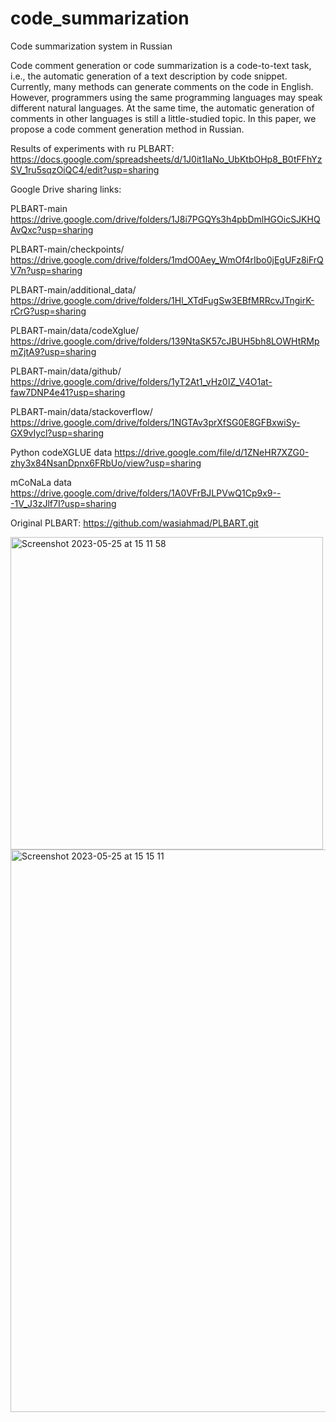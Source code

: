 # code_summarization
Code summarization system in Russian

Code comment generation or code summarization is a code-to-text task, i.e., the automatic generation of a text description by code snippet. Currently, many methods can generate comments on the code in English. However, programmers using the same programming languages may speak different natural languages. At the same time, the automatic generation of comments in other languages is still a little-studied topic. In this paper, we propose a code comment generation method in Russian.

Results of experiments with ru PLBART: https://docs.google.com/spreadsheets/d/1J0it1IaNo_UbKtbOHp8_B0tFFhYzSV_1ru5sqzOiQC4/edit?usp=sharing

Google Drive sharing links:

PLBART-main https://drive.google.com/drive/folders/1J8i7PGQYs3h4pbDmlHGOicSJKHQAvQxc?usp=sharing

PLBART-main/checkpoints/ https://drive.google.com/drive/folders/1mdO0Aey_WmOf4rIbo0jEgUFz8iFrQV7n?usp=sharing

PLBART-main/additional_data/ https://drive.google.com/drive/folders/1Hl_XTdFugSw3EBfMRRcvJTngirK-rCrG?usp=sharing

PLBART-main/data/codeXglue/ https://drive.google.com/drive/folders/139NtaSK57cJBUH5bh8LOWHtRMpmZjtA9?usp=sharing

PLBART-main/data/github/ https://drive.google.com/drive/folders/1yT2At1_vHz0IZ_V4O1at-faw7DNP4e41?usp=sharing

PLBART-main/data/stackoverflow/ https://drive.google.com/drive/folders/1NGTAv3prXfSG0E8GFBxwiSy-GX9vIycl?usp=sharing

Python codeXGLUE data https://drive.google.com/file/d/1ZNeHR7XZG0-zhy3x84NsanDpnx6FRbUo/view?usp=sharing

mCoNaLa data https://drive.google.com/drive/folders/1A0VFrBJLPVwQ1Cp9x9---1V_J3zJlf7I?usp=sharing

Original PLBART: https://github.com/wasiahmad/PLBART.git

<img width="500" alt="Screenshot 2023-05-25 at 15 11 58" src="https://github.com/ekarakatya/code_summarization/assets/47139315/29baf700-552a-4939-b371-39635f9764da">

<img width="900" alt="Screenshot 2023-05-25 at 15 15 11" src="https://github.com/ekarakatya/code_summarization/assets/47139315/af50b5da-3908-46b9-b7ef-43523c526dc4">
